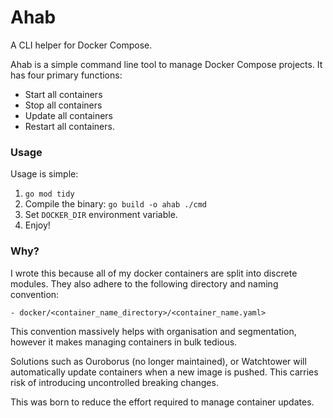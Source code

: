 # Ahab
A CLI helper for Docker Compose. 

Ahab is a simple command line tool to manage Docker Compose projects. It has four primary functions:

- Start all containers
- Stop all containers
- Update all containers
- Restart all containers.

### Usage

Usage is simple:

1. `go mod tidy`
2. Compile the binary: `go build -o ahab ./cmd`
3. Set `DOCKER_DIR` environment variable.
4. Enjoy!

### Why?

I wrote this because all of my docker containers are split into discrete modules. They also adhere to the following directory and naming convention:

```
- docker/<container_name_directory>/<container_name.yaml>
```

This convention massively helps with organisation and segmentation, however it makes managing containers in bulk tedious.

Solutions such as Ouroborus (no longer maintained), or Watchtower will automatically update containers when a new image is pushed. This carries risk of introducing uncontrolled breaking changes. 

This was born to reduce the effort required to manage container updates.
